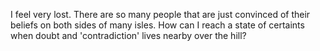 I feel very lost. There are so many people that are just convinced of their beliefs on both sides of many isles. How can I reach a state of certaints when doubt and 'contradiction' lives nearby over the hill?